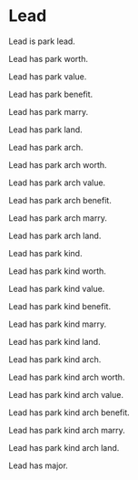 # Lead

Lead is park lead.

Lead has park worth.

Lead has park value.

Lead has park benefit.

Lead has park marry.

Lead has park land.

Lead has park arch.

Lead has park arch worth.

Lead has park arch value.

Lead has park arch benefit.

Lead has park arch marry.

Lead has park arch land.

Lead has park kind.

Lead has park kind worth.

Lead has park kind value.

Lead has park kind benefit.

Lead has park kind marry.

Lead has park kind land.

Lead has park kind arch.

Lead has park kind arch worth.

Lead has park kind arch value.

Lead has park kind arch benefit.

Lead has park kind arch marry.

Lead has park kind arch land.

Lead has major.